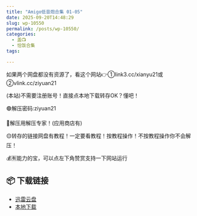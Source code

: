 ```yaml
---
title: "Amigo低音炮合集 01-05"
date: 2025-09-20T14:48:29
slug: wp-10550
permalink: /posts/wp-10550/
categories:
  - 盖📺
  - 恰饭合集
tags:

---
```


如果两个网盘都没有资源了，看这个网站👉①link3.cc/xianyu21或②vlink.cc/ziyuan21

(本站)不需要注册账号！直接点本地下载转存OK？懂吧！

🟢解压密码:ziyuan21

🔵解压用解压专家！(应用商店有)

🟡转存的链接网盘有教程！一定要看教程！按教程操作！不按教程操作你不会解压！

💰🈶能力的宝，可以点左下角赞赏支持一下网站运行

## 📦 下载链接
- [迅雷云盘](https://blziyuan21.com/pay-download/10550?key=0a8e6426e0&down_id=0)
- [本地下载](https://blziyuan21.com/pay-download/10550?key=0a8e6426e0&down_id=1)

